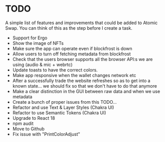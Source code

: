 # TODO

A simple list of features and improvements that could be added to Atomic Swap.
You can think of this as the step before I create a task.

- Support for Ergo
- Show the image of NFTs
- Make sure the app can operate even if blockfrost is down
- Allow users to turn off fetching metadata from blockfrost
- Check that the users browser supports all the browser API:s we are using (audio & mic + webrtc)
- Update toasts to have the correct colors.
- Make app responsive when the wallet changes network etc
- After a successfully trade the website refreshes so as to get into a known state... we should fix so that we don't have to do that anymore
- Make a clear distinction in the GUI between raw data and when we use metadata
- Create a bunch of proper issues from this TODO...
- Refactor and use Text & Layer Styles (Chakra UI)
- Refactor to use Semantic Tokens (Chakra UI)
- Upgrade to React 18
- npm audit
- Move to Github
- Fix issue with "PrintColorAdjust"
